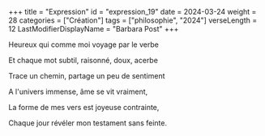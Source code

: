 +++
title = "Expression"
id = "expression_19"
date = 2024-03-24
weight = 28
categories = ["Création"]
tags = ["philosophie", "2024"]
verseLength = 12
LastModifierDisplayName = "Barbara Post"
+++

Heureux qui comme moi voyage par le verbe

Et chaque mot subtil, raisonné, doux, acerbe

Trace un chemin, partage un peu de sentiment

A l'univers immense, âme se vit vraiment,

La forme de mes vers est joyeuse contrainte,

Chaque jour révéler mon testament sans feinte.
